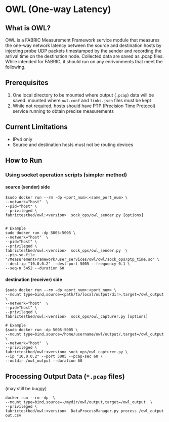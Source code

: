 # OWL (One-way Latency)

## What is OWL?
OWL is a FABRIC Measurement Framework service module that measures the one-way 
network latency between the source and destination hosts by injecting probe UDP packets 
timestamped by the sender and recording the arrival time on the destination node. 
Collected data are saved as .pcap files. While intended for FABRIC, it should run 
on any enrivonments that meet the following. 


## Prerequisites
1. One local directory to be mounted where output (`.pcap`) data will be saved. 
mounted where `owl.conf` and `links.json` files must be kept
2. While not required, hosts should have PTP (Precision Time Protocol) service running
to obtain precise measurements


## Current Limitations
- IPv4 only
- Source and destination hosts  must not be routing devices


## How to Run

### Using socket operation scripts (simpler method)

#### source (sender) side

```
$sudo docker run --rm -dp <port_num>:<same_port_num> \
--network="host"  \
--pid="host" \
--privileged \
fabrictestbed/owl:<version>  sock_ops/owl_sender.py [options]


# Example
sudo docker run -dp 5005:5005 \
--network="host"  \
--pid="host" \
--privileged \
fabrictestbed/owl:<version>  sock_ops/owl_sender.py  \
--ptp-so-file "/MeasurementFramework/user_services/owl/owl/sock_ops/ptp_time.so" \
--dest-ip "10.0.0.2" --dest-port 5005 --frequency 0.1 \
--seq-n 5452 --duration 60

```

#### destination (receiver) side

```
$sudo docker run --rm -dp <port_num>:<port_num> \
--mount type=bind,source=<path/to/local/output/dir>,target=/owl_output \
--network="host"  \
--pid="host" \
--privileged \
fabrictestbed/owl:<version>  sock_ops/owl_capturer.py [options]

# Example
$sudo docker run -dp 5005:5005 \
--mount type=bind,source=/home/username/owl/output/,target=/owl_output \
--network="host"  \
--privileged \
fabrictestbed/owl:<version> sock_ops/owl_capturer.py \
--ip "10.0.0.2" --port 5005 --pcap-sec 60 \
--outdir /owl_output --duration 60

```

## Processing Output Data (`*.pcap` files)

(may still be buggy)

```
docker run --rm -dp  \
--mount type=bind,source=~/mydir/owl/output,target=/owl_output  \
--privileged \
fabrictestbed/owl:<version>  DataProcessManager.py process /owl_output out.csv
```


